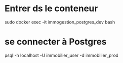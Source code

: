 # Entrer ds le conteneur
sudo docker exec -it immogestion_postgres_dev bash

# se connecter à Postgres
psql -h localhost -U immobilier_user -d immobilier_prod